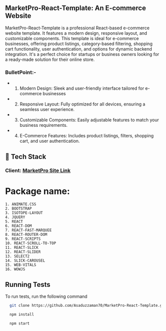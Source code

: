 
## MarketPro-React-Template: An E-commerce Website
MarketPro-React-Template is a professional React-based e-commerce website template. It features a modern design, responsive layout, and customizable components. This template is ideal for e-commerce businesses, offering product listings, category-based filtering, shopping cart functionality, user authentication, and options for dynamic backend integration. It's a perfect choice for startups or business owners looking for a ready-made solution for their online store. 

### BulletPoint:-
- 1. Modern Design: Sleek and user-friendly interface tailored for e-commerce businesses
- 2. Responsive Layout: Fully optimized for all devices, ensuring a seamless user experience.
- 3. Customizable Components: Easily adjustable features to match your business requirements.
- 4. E-Commerce Features: Includes product listings, filters, shopping cart, and user authentication.

## 🔗 Tech Stack

### **Client:** [MarketPro Site Link](https://market-pro-react-template.vercel.app)

# Package name:
    1. ANIMATE.CSS  
    2. BOOTSTRAP
    3. ISOTOPE-LAYOUT
    4. JQUERY
    5. REACT
    6. REACT-DOM
    7. REACT-FAST-MARQUEE
    8. REACT-ROUTER-DOM
    9. REACT-SCRIPTS
    10. REACT-SCROLL-TO-TOP
    11. REACT-SLICK
    12. REACT-SLIDER
    13. SELECT2
    14. SLICK-CAROUSEL
    15. WEB-VITALS
    16. WOWJS

## Running Tests

To run tests, run the following command

```bash
  git clone https://github.com/Asaduzzaman70/MarketPro-React-Template.git
```
```bash
  npm install
```
```bash
  npm start
```
